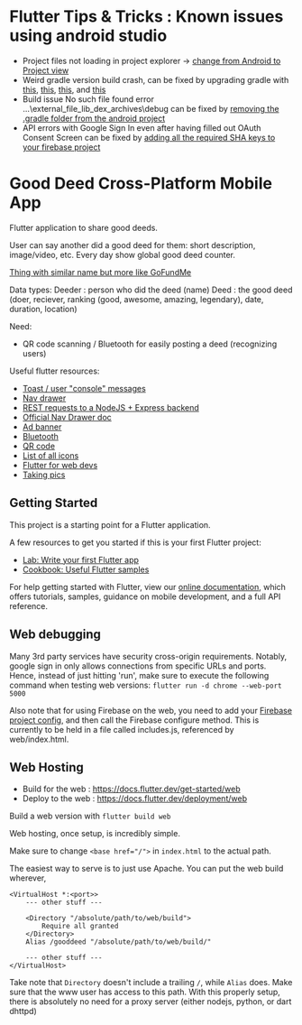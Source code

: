 # Flutter Tips & Tricks : Known issues using android studio
- Project files not loading in project explorer -> [change from Android to Project view](https://github.com/flutter/flutter-intellij/issues/4806)
- Weird gradle version build crash, can be fixed by upgrading gradle with [this](https://www.google.com/search?q=flutter+upgrade+gradle+version), [this](https://medium.com/flutter-community/managing-packages-in-flutter-6018cecaf3a7), [this](https://www.reddit.com/r/Flutter/comments/dlluyj/update_gradle/), and [this](https://stackoverflow.com/questions/58505199/is-there-any-way-to-create-a-new-flutter-project-with-upgraded-gradle-version)
- Build issue No such file found error ...\external_file_lib_dex_archives\debug  can be fixed by [removing the .gradle folder from the android project](https://github.com/facebook/react-native/issues/28954)
- API errors with Google Sign In even after having filled out OAuth Consent Screen can be fixed by [adding all the required SHA keys to your firebase project](https://github.com/flutter/flutter/issues/56235#issuecomment-780786422)

# Good Deed Cross-Platform Mobile App

Flutter application to share good deeds. 

User can say another did a good deed for them: short description, image/video, etc. Every day show global good deed counter.

[Thing with similar name but more like GoFundMe](https://www.goodeed.com/)

Data types:
Deeder : person who did the deed (name)
Deed   : the good deed (doer, reciever, ranking (good, awesome, amazing, legendary), date, duration, location)

Need:
- QR code scanning / Bluetooth for easily posting a deed (recognizing users)

Useful flutter resources:
- [Toast / user "console" messages](https://flutter.dev/docs/release/breaking-changes/scaffold-messenger)
- [Nav drawer](https://medium.com/flutter-community/flutter-vi-navigation-drawer-flutter-1-0-3a05e09b0db9)
- [REST requests to a NodeJS + Express backend](https://carmine.dev/posts/multipartpost/)
- [Official Nav Drawer doc](https://flutter.dev/docs/cookbook/design/drawer)
- [Ad banner](https://codelabs.developers.google.com/codelabs/admob-ads-in-flutter#0)
- [Bluetooth](https://blog.kuzzle.io/communicate-through-ble-using-flutter)
- [QR code](https://pub.dev/packages/qrscan)
- [List of all icons](https://api.flutter.dev/flutter/material/Icons-class.html)
- [Flutter for web devs](https://flutter.dev/docs/get-started/flutter-for/web-devs)
- [Taking pics](https://flutter.dev/docs/cookbook/plugins/picture-using-camera)

## Getting Started

This project is a starting point for a Flutter application.

A few resources to get you started if this is your first Flutter project:

- [Lab: Write your first Flutter app](https://flutter.dev/docs/get-started/codelab)
- [Cookbook: Useful Flutter samples](https://flutter.dev/docs/cookbook)

For help getting started with Flutter, view our
[online documentation](https://flutter.dev/docs), which offers tutorials,
samples, guidance on mobile development, and a full API reference.

## Web debugging
Many 3rd party services have security cross-origin requirements. Notably, google sign in only allows connections from specific URLs and ports.
Hence, instead of just hitting 'run', make sure to execute the following command when testing web versions:
`flutter run -d chrome --web-port 5000`

Also note that for using Firebase on the web, you need to add your [Firebase project config](https://firebase.google.com/docs/web/setup), and then call the Firebase configure method.
This is currently to be held in a file called includes.js, referenced by web/index.html.

## Web Hosting
- Build for the web : https://docs.flutter.dev/get-started/web
- Deploy to the web : https://docs.flutter.dev/deployment/web

Build a web version with `flutter build web`

Web hosting, once setup, is incredibly simple.

Make sure to change `<base href="/">` in `index.html` to the actual path.

The easiest way to serve is to just use Apache. You can put the web build wherever, 
```
<VirtualHost *:<port>>
    --- other stuff ---

    <Directory "/absolute/path/to/web/build">
		Require all granted
	</Directory>
	Alias /gooddeed "/absolute/path/to/web/build/"

    --- other stuff ---
</VirtualHost>
```
Take note that `Directory` doesn't include a trailing `/`, while `Alias` does.
Make sure that the www user has access to this path.
With this properly setup, there is absolutely no need for a proxy server (either nodejs, python, or dart dhttpd)
